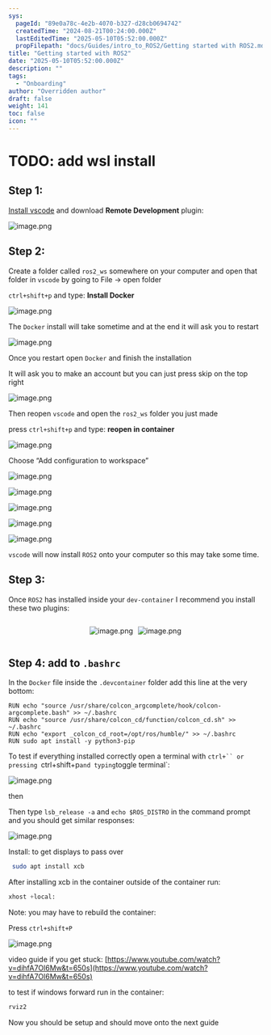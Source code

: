 ```yaml
---
sys:
  pageId: "89e0a78c-4e2b-4070-b327-d28cb0694742"
  createdTime: "2024-08-21T00:24:00.000Z"
  lastEditedTime: "2025-05-10T05:52:00.000Z"
  propFilepath: "docs/Guides/intro_to_ROS2/Getting started with ROS2.md"
title: "Getting started with ROS2"
date: "2025-05-10T05:52:00.000Z"
description: ""
tags:
  - "Onboarding"
author: "Overridden author"
draft: false
weight: 141
toc: false
icon: ""
---
```


# TODO: add wsl install

## Step 1:

[Install vscode](https://code.visualstudio.com/download) and download **Remote Development** plugin:

![image.png](https://prod-files-secure.s3.us-west-2.amazonaws.com/d518164a-d88e-44d1-a4ee-3adb3bd8bce0/efb52993-1881-4a40-b95e-6f020334f022/image.png?X-Amz-Algorithm=AWS4-HMAC-SHA256&X-Amz-Content-Sha256=UNSIGNED-PAYLOAD&X-Amz-Credential=ASIAZI2LB466WKHFZMRQ%2F20250707%2Fus-west-2%2Fs3%2Faws4_request&X-Amz-Date=20250707T230857Z&X-Amz-Expires=3600&X-Amz-Security-Token=IQoJb3JpZ2luX2VjEHcaCXVzLXdlc3QtMiJGMEQCICiJ9mghCefj%2FTCJHjZqYUCXePA%2BZHiRDKAKOO13ig%2BiAiBoISiJ2k9FjN8ZgH8lIDVSMgTt2Crd2xeLnig6fCDM8ir%2FAwh%2FEAAaDDYzNzQyMzE4MzgwNSIM7%2B4NC96nCSUcSrCbKtwDmD0qtv6O4riLgc%2BMJVdelOslmzg8jq95S17BvhEqkFiPZb0kPUWPEyKLY4kS%2FLVQRSGorec9BFztmXuMerR%2BhTB18EopP82xJjAQlXG1lj6mnlRaXxRuU3l%2FUDIel4GX%2BWAtkaX5sQp2hM1T7nG%2BLUr0RCxPCjAz%2BTEfjvzn6mqp8MkOHd6aHT3NwBOGpdDBzgO6%2FagZixaX%2BylvfMw0KHOKGZ7claHrJ4jeh9EJENOflpKkG%2FZ5J6ZkROJ4CAf8CkmIcuou031c6bzb%2Bx%2Bx3DPrcf1luz4bX5PWma%2FtPHUFQIduKPfBewphUDYYg2EVro6lIUlxhJmuwV5DXt8cLkXZ8BEIFWRQ6vC69Z3tkixlIdxAtz3FKKkJHOwKjpQHJVOg1eDQqu35j%2BXAv4GVfUAe7sWYWRBuFVJ5x%2BUSV8XBTj%2FZMNtJwVpWr7vu1xp4gQNOR%2FrZoFmKnykOnFWNVHEEdnG6aHCS%2BCdJiqteQvJa00MbVOaE%2BKfsRC8ztzKTVy4xDWYgyl1PJMcAvMdthhWYvNKDxDywH5wIx33PJmS6r08B8K64zO5JcWf%2Fd4rq%2FNWaFWUYEjXPTis0htqHHACEWXs5D86NLZFWxaFXOlSLhwcl1gA9OzTAdpkwmZKxwwY6pgHtuXfkjvRLDWCdl3y2LI2XAlxI%2F9obOFmJdyc8r%2FmkZo9CbVQr61FoezRJpG8XpYTxZvKaJobDOXdrMyY8Yeurn7YakozKxlBGgsc02RnWBp2%2B2YYz%2BhxIVszejki0uxd3Vn5kfOErNQx4I24cX6kKCdBBl%2BLtYo7oKeC4b63r9oeAwzDoS7ngOiWgO8lWxM6CjMhNxeFhLIMSyihSWS%2BsMPeQD%2Bk0&X-Amz-Signature=1ef606542c4f9144559c672c51c45fb8e36904793d7bac1d13b8412799a67ff2&X-Amz-SignedHeaders=host&x-amz-checksum-mode=ENABLED&x-id=GetObject)

## Step 2:

Create a folder called `ros2_ws` somewhere on your computer and open that folder in `vscode` by going to File → open folder 

`ctrl+shift+p` and type: **Install Docker**

![image.png](https://prod-files-secure.s3.us-west-2.amazonaws.com/d518164a-d88e-44d1-a4ee-3adb3bd8bce0/2269dc0e-1cd5-47ff-bceb-c04ad9b2eab0/image.png?X-Amz-Algorithm=AWS4-HMAC-SHA256&X-Amz-Content-Sha256=UNSIGNED-PAYLOAD&X-Amz-Credential=ASIAZI2LB466WKHFZMRQ%2F20250707%2Fus-west-2%2Fs3%2Faws4_request&X-Amz-Date=20250707T230857Z&X-Amz-Expires=3600&X-Amz-Security-Token=IQoJb3JpZ2luX2VjEHcaCXVzLXdlc3QtMiJGMEQCICiJ9mghCefj%2FTCJHjZqYUCXePA%2BZHiRDKAKOO13ig%2BiAiBoISiJ2k9FjN8ZgH8lIDVSMgTt2Crd2xeLnig6fCDM8ir%2FAwh%2FEAAaDDYzNzQyMzE4MzgwNSIM7%2B4NC96nCSUcSrCbKtwDmD0qtv6O4riLgc%2BMJVdelOslmzg8jq95S17BvhEqkFiPZb0kPUWPEyKLY4kS%2FLVQRSGorec9BFztmXuMerR%2BhTB18EopP82xJjAQlXG1lj6mnlRaXxRuU3l%2FUDIel4GX%2BWAtkaX5sQp2hM1T7nG%2BLUr0RCxPCjAz%2BTEfjvzn6mqp8MkOHd6aHT3NwBOGpdDBzgO6%2FagZixaX%2BylvfMw0KHOKGZ7claHrJ4jeh9EJENOflpKkG%2FZ5J6ZkROJ4CAf8CkmIcuou031c6bzb%2Bx%2Bx3DPrcf1luz4bX5PWma%2FtPHUFQIduKPfBewphUDYYg2EVro6lIUlxhJmuwV5DXt8cLkXZ8BEIFWRQ6vC69Z3tkixlIdxAtz3FKKkJHOwKjpQHJVOg1eDQqu35j%2BXAv4GVfUAe7sWYWRBuFVJ5x%2BUSV8XBTj%2FZMNtJwVpWr7vu1xp4gQNOR%2FrZoFmKnykOnFWNVHEEdnG6aHCS%2BCdJiqteQvJa00MbVOaE%2BKfsRC8ztzKTVy4xDWYgyl1PJMcAvMdthhWYvNKDxDywH5wIx33PJmS6r08B8K64zO5JcWf%2Fd4rq%2FNWaFWUYEjXPTis0htqHHACEWXs5D86NLZFWxaFXOlSLhwcl1gA9OzTAdpkwmZKxwwY6pgHtuXfkjvRLDWCdl3y2LI2XAlxI%2F9obOFmJdyc8r%2FmkZo9CbVQr61FoezRJpG8XpYTxZvKaJobDOXdrMyY8Yeurn7YakozKxlBGgsc02RnWBp2%2B2YYz%2BhxIVszejki0uxd3Vn5kfOErNQx4I24cX6kKCdBBl%2BLtYo7oKeC4b63r9oeAwzDoS7ngOiWgO8lWxM6CjMhNxeFhLIMSyihSWS%2BsMPeQD%2Bk0&X-Amz-Signature=9ddb9d31a1fdbbb5b5e1aaecc6eeb6ac746f7306d2367b5b96ed577e33afc59b&X-Amz-SignedHeaders=host&x-amz-checksum-mode=ENABLED&x-id=GetObject)

The `Docker` install will take sometime and at the end it will ask you to restart

![image.png](https://prod-files-secure.s3.us-west-2.amazonaws.com/d518164a-d88e-44d1-a4ee-3adb3bd8bce0/ed233f78-be33-4b1f-b89c-9c346c0e961e/image.png?X-Amz-Algorithm=AWS4-HMAC-SHA256&X-Amz-Content-Sha256=UNSIGNED-PAYLOAD&X-Amz-Credential=ASIAZI2LB466WKHFZMRQ%2F20250707%2Fus-west-2%2Fs3%2Faws4_request&X-Amz-Date=20250707T230857Z&X-Amz-Expires=3600&X-Amz-Security-Token=IQoJb3JpZ2luX2VjEHcaCXVzLXdlc3QtMiJGMEQCICiJ9mghCefj%2FTCJHjZqYUCXePA%2BZHiRDKAKOO13ig%2BiAiBoISiJ2k9FjN8ZgH8lIDVSMgTt2Crd2xeLnig6fCDM8ir%2FAwh%2FEAAaDDYzNzQyMzE4MzgwNSIM7%2B4NC96nCSUcSrCbKtwDmD0qtv6O4riLgc%2BMJVdelOslmzg8jq95S17BvhEqkFiPZb0kPUWPEyKLY4kS%2FLVQRSGorec9BFztmXuMerR%2BhTB18EopP82xJjAQlXG1lj6mnlRaXxRuU3l%2FUDIel4GX%2BWAtkaX5sQp2hM1T7nG%2BLUr0RCxPCjAz%2BTEfjvzn6mqp8MkOHd6aHT3NwBOGpdDBzgO6%2FagZixaX%2BylvfMw0KHOKGZ7claHrJ4jeh9EJENOflpKkG%2FZ5J6ZkROJ4CAf8CkmIcuou031c6bzb%2Bx%2Bx3DPrcf1luz4bX5PWma%2FtPHUFQIduKPfBewphUDYYg2EVro6lIUlxhJmuwV5DXt8cLkXZ8BEIFWRQ6vC69Z3tkixlIdxAtz3FKKkJHOwKjpQHJVOg1eDQqu35j%2BXAv4GVfUAe7sWYWRBuFVJ5x%2BUSV8XBTj%2FZMNtJwVpWr7vu1xp4gQNOR%2FrZoFmKnykOnFWNVHEEdnG6aHCS%2BCdJiqteQvJa00MbVOaE%2BKfsRC8ztzKTVy4xDWYgyl1PJMcAvMdthhWYvNKDxDywH5wIx33PJmS6r08B8K64zO5JcWf%2Fd4rq%2FNWaFWUYEjXPTis0htqHHACEWXs5D86NLZFWxaFXOlSLhwcl1gA9OzTAdpkwmZKxwwY6pgHtuXfkjvRLDWCdl3y2LI2XAlxI%2F9obOFmJdyc8r%2FmkZo9CbVQr61FoezRJpG8XpYTxZvKaJobDOXdrMyY8Yeurn7YakozKxlBGgsc02RnWBp2%2B2YYz%2BhxIVszejki0uxd3Vn5kfOErNQx4I24cX6kKCdBBl%2BLtYo7oKeC4b63r9oeAwzDoS7ngOiWgO8lWxM6CjMhNxeFhLIMSyihSWS%2BsMPeQD%2Bk0&X-Amz-Signature=6db368e15d7a6d8b3e356969922dcfcf5091c68a2087a47809c1bca84eee3170&X-Amz-SignedHeaders=host&x-amz-checksum-mode=ENABLED&x-id=GetObject)

Once you restart open `Docker` and finish the installation

It will ask you to make an account but you can just press skip on the top right

![image.png](https://prod-files-secure.s3.us-west-2.amazonaws.com/d518164a-d88e-44d1-a4ee-3adb3bd8bce0/21010ad9-1659-4fd9-9f59-9932a09b2a3d/image.png?X-Amz-Algorithm=AWS4-HMAC-SHA256&X-Amz-Content-Sha256=UNSIGNED-PAYLOAD&X-Amz-Credential=ASIAZI2LB466WKHFZMRQ%2F20250707%2Fus-west-2%2Fs3%2Faws4_request&X-Amz-Date=20250707T230857Z&X-Amz-Expires=3600&X-Amz-Security-Token=IQoJb3JpZ2luX2VjEHcaCXVzLXdlc3QtMiJGMEQCICiJ9mghCefj%2FTCJHjZqYUCXePA%2BZHiRDKAKOO13ig%2BiAiBoISiJ2k9FjN8ZgH8lIDVSMgTt2Crd2xeLnig6fCDM8ir%2FAwh%2FEAAaDDYzNzQyMzE4MzgwNSIM7%2B4NC96nCSUcSrCbKtwDmD0qtv6O4riLgc%2BMJVdelOslmzg8jq95S17BvhEqkFiPZb0kPUWPEyKLY4kS%2FLVQRSGorec9BFztmXuMerR%2BhTB18EopP82xJjAQlXG1lj6mnlRaXxRuU3l%2FUDIel4GX%2BWAtkaX5sQp2hM1T7nG%2BLUr0RCxPCjAz%2BTEfjvzn6mqp8MkOHd6aHT3NwBOGpdDBzgO6%2FagZixaX%2BylvfMw0KHOKGZ7claHrJ4jeh9EJENOflpKkG%2FZ5J6ZkROJ4CAf8CkmIcuou031c6bzb%2Bx%2Bx3DPrcf1luz4bX5PWma%2FtPHUFQIduKPfBewphUDYYg2EVro6lIUlxhJmuwV5DXt8cLkXZ8BEIFWRQ6vC69Z3tkixlIdxAtz3FKKkJHOwKjpQHJVOg1eDQqu35j%2BXAv4GVfUAe7sWYWRBuFVJ5x%2BUSV8XBTj%2FZMNtJwVpWr7vu1xp4gQNOR%2FrZoFmKnykOnFWNVHEEdnG6aHCS%2BCdJiqteQvJa00MbVOaE%2BKfsRC8ztzKTVy4xDWYgyl1PJMcAvMdthhWYvNKDxDywH5wIx33PJmS6r08B8K64zO5JcWf%2Fd4rq%2FNWaFWUYEjXPTis0htqHHACEWXs5D86NLZFWxaFXOlSLhwcl1gA9OzTAdpkwmZKxwwY6pgHtuXfkjvRLDWCdl3y2LI2XAlxI%2F9obOFmJdyc8r%2FmkZo9CbVQr61FoezRJpG8XpYTxZvKaJobDOXdrMyY8Yeurn7YakozKxlBGgsc02RnWBp2%2B2YYz%2BhxIVszejki0uxd3Vn5kfOErNQx4I24cX6kKCdBBl%2BLtYo7oKeC4b63r9oeAwzDoS7ngOiWgO8lWxM6CjMhNxeFhLIMSyihSWS%2BsMPeQD%2Bk0&X-Amz-Signature=4e88adad330cb44eb40830b3b4b2345f0dc44a26f20f56f4fff6bb839a3e0af2&X-Amz-SignedHeaders=host&x-amz-checksum-mode=ENABLED&x-id=GetObject)

Then reopen `vscode` and open the `ros2_ws` folder you just made

press `ctrl+shift+p` and type: **reopen in container**

![image.png](https://prod-files-secure.s3.us-west-2.amazonaws.com/d518164a-d88e-44d1-a4ee-3adb3bd8bce0/4e93b8c2-41ad-488c-8095-c74205196118/image.png?X-Amz-Algorithm=AWS4-HMAC-SHA256&X-Amz-Content-Sha256=UNSIGNED-PAYLOAD&X-Amz-Credential=ASIAZI2LB466WKHFZMRQ%2F20250707%2Fus-west-2%2Fs3%2Faws4_request&X-Amz-Date=20250707T230857Z&X-Amz-Expires=3600&X-Amz-Security-Token=IQoJb3JpZ2luX2VjEHcaCXVzLXdlc3QtMiJGMEQCICiJ9mghCefj%2FTCJHjZqYUCXePA%2BZHiRDKAKOO13ig%2BiAiBoISiJ2k9FjN8ZgH8lIDVSMgTt2Crd2xeLnig6fCDM8ir%2FAwh%2FEAAaDDYzNzQyMzE4MzgwNSIM7%2B4NC96nCSUcSrCbKtwDmD0qtv6O4riLgc%2BMJVdelOslmzg8jq95S17BvhEqkFiPZb0kPUWPEyKLY4kS%2FLVQRSGorec9BFztmXuMerR%2BhTB18EopP82xJjAQlXG1lj6mnlRaXxRuU3l%2FUDIel4GX%2BWAtkaX5sQp2hM1T7nG%2BLUr0RCxPCjAz%2BTEfjvzn6mqp8MkOHd6aHT3NwBOGpdDBzgO6%2FagZixaX%2BylvfMw0KHOKGZ7claHrJ4jeh9EJENOflpKkG%2FZ5J6ZkROJ4CAf8CkmIcuou031c6bzb%2Bx%2Bx3DPrcf1luz4bX5PWma%2FtPHUFQIduKPfBewphUDYYg2EVro6lIUlxhJmuwV5DXt8cLkXZ8BEIFWRQ6vC69Z3tkixlIdxAtz3FKKkJHOwKjpQHJVOg1eDQqu35j%2BXAv4GVfUAe7sWYWRBuFVJ5x%2BUSV8XBTj%2FZMNtJwVpWr7vu1xp4gQNOR%2FrZoFmKnykOnFWNVHEEdnG6aHCS%2BCdJiqteQvJa00MbVOaE%2BKfsRC8ztzKTVy4xDWYgyl1PJMcAvMdthhWYvNKDxDywH5wIx33PJmS6r08B8K64zO5JcWf%2Fd4rq%2FNWaFWUYEjXPTis0htqHHACEWXs5D86NLZFWxaFXOlSLhwcl1gA9OzTAdpkwmZKxwwY6pgHtuXfkjvRLDWCdl3y2LI2XAlxI%2F9obOFmJdyc8r%2FmkZo9CbVQr61FoezRJpG8XpYTxZvKaJobDOXdrMyY8Yeurn7YakozKxlBGgsc02RnWBp2%2B2YYz%2BhxIVszejki0uxd3Vn5kfOErNQx4I24cX6kKCdBBl%2BLtYo7oKeC4b63r9oeAwzDoS7ngOiWgO8lWxM6CjMhNxeFhLIMSyihSWS%2BsMPeQD%2Bk0&X-Amz-Signature=a54e56ed5aedfff30b3af5cb36d888c72add18d2ec9e82af1d0021d9e6730805&X-Amz-SignedHeaders=host&x-amz-checksum-mode=ENABLED&x-id=GetObject)

Choose “Add configuration to workspace”

![image.png](https://prod-files-secure.s3.us-west-2.amazonaws.com/d518164a-d88e-44d1-a4ee-3adb3bd8bce0/9560b282-5060-4989-ba37-97e7b2c22476/image.png?X-Amz-Algorithm=AWS4-HMAC-SHA256&X-Amz-Content-Sha256=UNSIGNED-PAYLOAD&X-Amz-Credential=ASIAZI2LB466WKHFZMRQ%2F20250707%2Fus-west-2%2Fs3%2Faws4_request&X-Amz-Date=20250707T230857Z&X-Amz-Expires=3600&X-Amz-Security-Token=IQoJb3JpZ2luX2VjEHcaCXVzLXdlc3QtMiJGMEQCICiJ9mghCefj%2FTCJHjZqYUCXePA%2BZHiRDKAKOO13ig%2BiAiBoISiJ2k9FjN8ZgH8lIDVSMgTt2Crd2xeLnig6fCDM8ir%2FAwh%2FEAAaDDYzNzQyMzE4MzgwNSIM7%2B4NC96nCSUcSrCbKtwDmD0qtv6O4riLgc%2BMJVdelOslmzg8jq95S17BvhEqkFiPZb0kPUWPEyKLY4kS%2FLVQRSGorec9BFztmXuMerR%2BhTB18EopP82xJjAQlXG1lj6mnlRaXxRuU3l%2FUDIel4GX%2BWAtkaX5sQp2hM1T7nG%2BLUr0RCxPCjAz%2BTEfjvzn6mqp8MkOHd6aHT3NwBOGpdDBzgO6%2FagZixaX%2BylvfMw0KHOKGZ7claHrJ4jeh9EJENOflpKkG%2FZ5J6ZkROJ4CAf8CkmIcuou031c6bzb%2Bx%2Bx3DPrcf1luz4bX5PWma%2FtPHUFQIduKPfBewphUDYYg2EVro6lIUlxhJmuwV5DXt8cLkXZ8BEIFWRQ6vC69Z3tkixlIdxAtz3FKKkJHOwKjpQHJVOg1eDQqu35j%2BXAv4GVfUAe7sWYWRBuFVJ5x%2BUSV8XBTj%2FZMNtJwVpWr7vu1xp4gQNOR%2FrZoFmKnykOnFWNVHEEdnG6aHCS%2BCdJiqteQvJa00MbVOaE%2BKfsRC8ztzKTVy4xDWYgyl1PJMcAvMdthhWYvNKDxDywH5wIx33PJmS6r08B8K64zO5JcWf%2Fd4rq%2FNWaFWUYEjXPTis0htqHHACEWXs5D86NLZFWxaFXOlSLhwcl1gA9OzTAdpkwmZKxwwY6pgHtuXfkjvRLDWCdl3y2LI2XAlxI%2F9obOFmJdyc8r%2FmkZo9CbVQr61FoezRJpG8XpYTxZvKaJobDOXdrMyY8Yeurn7YakozKxlBGgsc02RnWBp2%2B2YYz%2BhxIVszejki0uxd3Vn5kfOErNQx4I24cX6kKCdBBl%2BLtYo7oKeC4b63r9oeAwzDoS7ngOiWgO8lWxM6CjMhNxeFhLIMSyihSWS%2BsMPeQD%2Bk0&X-Amz-Signature=4c143949c2371aa92d83b15068b8a63512f3e8b12e687850d0830f8d9345f159&X-Amz-SignedHeaders=host&x-amz-checksum-mode=ENABLED&x-id=GetObject)

![image.png](https://prod-files-secure.s3.us-west-2.amazonaws.com/d518164a-d88e-44d1-a4ee-3adb3bd8bce0/2ee63f81-886b-48e8-a553-dc6e5eac99e4/image.png?X-Amz-Algorithm=AWS4-HMAC-SHA256&X-Amz-Content-Sha256=UNSIGNED-PAYLOAD&X-Amz-Credential=ASIAZI2LB466WKHFZMRQ%2F20250707%2Fus-west-2%2Fs3%2Faws4_request&X-Amz-Date=20250707T230857Z&X-Amz-Expires=3600&X-Amz-Security-Token=IQoJb3JpZ2luX2VjEHcaCXVzLXdlc3QtMiJGMEQCICiJ9mghCefj%2FTCJHjZqYUCXePA%2BZHiRDKAKOO13ig%2BiAiBoISiJ2k9FjN8ZgH8lIDVSMgTt2Crd2xeLnig6fCDM8ir%2FAwh%2FEAAaDDYzNzQyMzE4MzgwNSIM7%2B4NC96nCSUcSrCbKtwDmD0qtv6O4riLgc%2BMJVdelOslmzg8jq95S17BvhEqkFiPZb0kPUWPEyKLY4kS%2FLVQRSGorec9BFztmXuMerR%2BhTB18EopP82xJjAQlXG1lj6mnlRaXxRuU3l%2FUDIel4GX%2BWAtkaX5sQp2hM1T7nG%2BLUr0RCxPCjAz%2BTEfjvzn6mqp8MkOHd6aHT3NwBOGpdDBzgO6%2FagZixaX%2BylvfMw0KHOKGZ7claHrJ4jeh9EJENOflpKkG%2FZ5J6ZkROJ4CAf8CkmIcuou031c6bzb%2Bx%2Bx3DPrcf1luz4bX5PWma%2FtPHUFQIduKPfBewphUDYYg2EVro6lIUlxhJmuwV5DXt8cLkXZ8BEIFWRQ6vC69Z3tkixlIdxAtz3FKKkJHOwKjpQHJVOg1eDQqu35j%2BXAv4GVfUAe7sWYWRBuFVJ5x%2BUSV8XBTj%2FZMNtJwVpWr7vu1xp4gQNOR%2FrZoFmKnykOnFWNVHEEdnG6aHCS%2BCdJiqteQvJa00MbVOaE%2BKfsRC8ztzKTVy4xDWYgyl1PJMcAvMdthhWYvNKDxDywH5wIx33PJmS6r08B8K64zO5JcWf%2Fd4rq%2FNWaFWUYEjXPTis0htqHHACEWXs5D86NLZFWxaFXOlSLhwcl1gA9OzTAdpkwmZKxwwY6pgHtuXfkjvRLDWCdl3y2LI2XAlxI%2F9obOFmJdyc8r%2FmkZo9CbVQr61FoezRJpG8XpYTxZvKaJobDOXdrMyY8Yeurn7YakozKxlBGgsc02RnWBp2%2B2YYz%2BhxIVszejki0uxd3Vn5kfOErNQx4I24cX6kKCdBBl%2BLtYo7oKeC4b63r9oeAwzDoS7ngOiWgO8lWxM6CjMhNxeFhLIMSyihSWS%2BsMPeQD%2Bk0&X-Amz-Signature=6aeeb01390035e04d1462b2f3c8fd3a0fa66560f8c09b18a6a1f3dc2329a6c98&X-Amz-SignedHeaders=host&x-amz-checksum-mode=ENABLED&x-id=GetObject)

![image.png](https://prod-files-secure.s3.us-west-2.amazonaws.com/d518164a-d88e-44d1-a4ee-3adb3bd8bce0/ae1580b2-b048-407e-aed9-b584224a7a04/image.png?X-Amz-Algorithm=AWS4-HMAC-SHA256&X-Amz-Content-Sha256=UNSIGNED-PAYLOAD&X-Amz-Credential=ASIAZI2LB466WKHFZMRQ%2F20250707%2Fus-west-2%2Fs3%2Faws4_request&X-Amz-Date=20250707T230857Z&X-Amz-Expires=3600&X-Amz-Security-Token=IQoJb3JpZ2luX2VjEHcaCXVzLXdlc3QtMiJGMEQCICiJ9mghCefj%2FTCJHjZqYUCXePA%2BZHiRDKAKOO13ig%2BiAiBoISiJ2k9FjN8ZgH8lIDVSMgTt2Crd2xeLnig6fCDM8ir%2FAwh%2FEAAaDDYzNzQyMzE4MzgwNSIM7%2B4NC96nCSUcSrCbKtwDmD0qtv6O4riLgc%2BMJVdelOslmzg8jq95S17BvhEqkFiPZb0kPUWPEyKLY4kS%2FLVQRSGorec9BFztmXuMerR%2BhTB18EopP82xJjAQlXG1lj6mnlRaXxRuU3l%2FUDIel4GX%2BWAtkaX5sQp2hM1T7nG%2BLUr0RCxPCjAz%2BTEfjvzn6mqp8MkOHd6aHT3NwBOGpdDBzgO6%2FagZixaX%2BylvfMw0KHOKGZ7claHrJ4jeh9EJENOflpKkG%2FZ5J6ZkROJ4CAf8CkmIcuou031c6bzb%2Bx%2Bx3DPrcf1luz4bX5PWma%2FtPHUFQIduKPfBewphUDYYg2EVro6lIUlxhJmuwV5DXt8cLkXZ8BEIFWRQ6vC69Z3tkixlIdxAtz3FKKkJHOwKjpQHJVOg1eDQqu35j%2BXAv4GVfUAe7sWYWRBuFVJ5x%2BUSV8XBTj%2FZMNtJwVpWr7vu1xp4gQNOR%2FrZoFmKnykOnFWNVHEEdnG6aHCS%2BCdJiqteQvJa00MbVOaE%2BKfsRC8ztzKTVy4xDWYgyl1PJMcAvMdthhWYvNKDxDywH5wIx33PJmS6r08B8K64zO5JcWf%2Fd4rq%2FNWaFWUYEjXPTis0htqHHACEWXs5D86NLZFWxaFXOlSLhwcl1gA9OzTAdpkwmZKxwwY6pgHtuXfkjvRLDWCdl3y2LI2XAlxI%2F9obOFmJdyc8r%2FmkZo9CbVQr61FoezRJpG8XpYTxZvKaJobDOXdrMyY8Yeurn7YakozKxlBGgsc02RnWBp2%2B2YYz%2BhxIVszejki0uxd3Vn5kfOErNQx4I24cX6kKCdBBl%2BLtYo7oKeC4b63r9oeAwzDoS7ngOiWgO8lWxM6CjMhNxeFhLIMSyihSWS%2BsMPeQD%2Bk0&X-Amz-Signature=0e10376be53bf7f6d18b67657bc9f61d0d343cecad21382b55be7bab5a1e8234&X-Amz-SignedHeaders=host&x-amz-checksum-mode=ENABLED&x-id=GetObject)

![image.png](https://prod-files-secure.s3.us-west-2.amazonaws.com/d518164a-d88e-44d1-a4ee-3adb3bd8bce0/53255b28-f75e-430f-b9e3-c0ac8577e42b/image.png?X-Amz-Algorithm=AWS4-HMAC-SHA256&X-Amz-Content-Sha256=UNSIGNED-PAYLOAD&X-Amz-Credential=ASIAZI2LB466WKHFZMRQ%2F20250707%2Fus-west-2%2Fs3%2Faws4_request&X-Amz-Date=20250707T230857Z&X-Amz-Expires=3600&X-Amz-Security-Token=IQoJb3JpZ2luX2VjEHcaCXVzLXdlc3QtMiJGMEQCICiJ9mghCefj%2FTCJHjZqYUCXePA%2BZHiRDKAKOO13ig%2BiAiBoISiJ2k9FjN8ZgH8lIDVSMgTt2Crd2xeLnig6fCDM8ir%2FAwh%2FEAAaDDYzNzQyMzE4MzgwNSIM7%2B4NC96nCSUcSrCbKtwDmD0qtv6O4riLgc%2BMJVdelOslmzg8jq95S17BvhEqkFiPZb0kPUWPEyKLY4kS%2FLVQRSGorec9BFztmXuMerR%2BhTB18EopP82xJjAQlXG1lj6mnlRaXxRuU3l%2FUDIel4GX%2BWAtkaX5sQp2hM1T7nG%2BLUr0RCxPCjAz%2BTEfjvzn6mqp8MkOHd6aHT3NwBOGpdDBzgO6%2FagZixaX%2BylvfMw0KHOKGZ7claHrJ4jeh9EJENOflpKkG%2FZ5J6ZkROJ4CAf8CkmIcuou031c6bzb%2Bx%2Bx3DPrcf1luz4bX5PWma%2FtPHUFQIduKPfBewphUDYYg2EVro6lIUlxhJmuwV5DXt8cLkXZ8BEIFWRQ6vC69Z3tkixlIdxAtz3FKKkJHOwKjpQHJVOg1eDQqu35j%2BXAv4GVfUAe7sWYWRBuFVJ5x%2BUSV8XBTj%2FZMNtJwVpWr7vu1xp4gQNOR%2FrZoFmKnykOnFWNVHEEdnG6aHCS%2BCdJiqteQvJa00MbVOaE%2BKfsRC8ztzKTVy4xDWYgyl1PJMcAvMdthhWYvNKDxDywH5wIx33PJmS6r08B8K64zO5JcWf%2Fd4rq%2FNWaFWUYEjXPTis0htqHHACEWXs5D86NLZFWxaFXOlSLhwcl1gA9OzTAdpkwmZKxwwY6pgHtuXfkjvRLDWCdl3y2LI2XAlxI%2F9obOFmJdyc8r%2FmkZo9CbVQr61FoezRJpG8XpYTxZvKaJobDOXdrMyY8Yeurn7YakozKxlBGgsc02RnWBp2%2B2YYz%2BhxIVszejki0uxd3Vn5kfOErNQx4I24cX6kKCdBBl%2BLtYo7oKeC4b63r9oeAwzDoS7ngOiWgO8lWxM6CjMhNxeFhLIMSyihSWS%2BsMPeQD%2Bk0&X-Amz-Signature=e0972becbf910c253e779fa2d4714cce1d7a15125275d7758125961ed90df0c1&X-Amz-SignedHeaders=host&x-amz-checksum-mode=ENABLED&x-id=GetObject)

![image.png](https://prod-files-secure.s3.us-west-2.amazonaws.com/d518164a-d88e-44d1-a4ee-3adb3bd8bce0/7c562767-5af9-4ffb-97d1-327bcdf4ee00/image.png?X-Amz-Algorithm=AWS4-HMAC-SHA256&X-Amz-Content-Sha256=UNSIGNED-PAYLOAD&X-Amz-Credential=ASIAZI2LB466WKHFZMRQ%2F20250707%2Fus-west-2%2Fs3%2Faws4_request&X-Amz-Date=20250707T230857Z&X-Amz-Expires=3600&X-Amz-Security-Token=IQoJb3JpZ2luX2VjEHcaCXVzLXdlc3QtMiJGMEQCICiJ9mghCefj%2FTCJHjZqYUCXePA%2BZHiRDKAKOO13ig%2BiAiBoISiJ2k9FjN8ZgH8lIDVSMgTt2Crd2xeLnig6fCDM8ir%2FAwh%2FEAAaDDYzNzQyMzE4MzgwNSIM7%2B4NC96nCSUcSrCbKtwDmD0qtv6O4riLgc%2BMJVdelOslmzg8jq95S17BvhEqkFiPZb0kPUWPEyKLY4kS%2FLVQRSGorec9BFztmXuMerR%2BhTB18EopP82xJjAQlXG1lj6mnlRaXxRuU3l%2FUDIel4GX%2BWAtkaX5sQp2hM1T7nG%2BLUr0RCxPCjAz%2BTEfjvzn6mqp8MkOHd6aHT3NwBOGpdDBzgO6%2FagZixaX%2BylvfMw0KHOKGZ7claHrJ4jeh9EJENOflpKkG%2FZ5J6ZkROJ4CAf8CkmIcuou031c6bzb%2Bx%2Bx3DPrcf1luz4bX5PWma%2FtPHUFQIduKPfBewphUDYYg2EVro6lIUlxhJmuwV5DXt8cLkXZ8BEIFWRQ6vC69Z3tkixlIdxAtz3FKKkJHOwKjpQHJVOg1eDQqu35j%2BXAv4GVfUAe7sWYWRBuFVJ5x%2BUSV8XBTj%2FZMNtJwVpWr7vu1xp4gQNOR%2FrZoFmKnykOnFWNVHEEdnG6aHCS%2BCdJiqteQvJa00MbVOaE%2BKfsRC8ztzKTVy4xDWYgyl1PJMcAvMdthhWYvNKDxDywH5wIx33PJmS6r08B8K64zO5JcWf%2Fd4rq%2FNWaFWUYEjXPTis0htqHHACEWXs5D86NLZFWxaFXOlSLhwcl1gA9OzTAdpkwmZKxwwY6pgHtuXfkjvRLDWCdl3y2LI2XAlxI%2F9obOFmJdyc8r%2FmkZo9CbVQr61FoezRJpG8XpYTxZvKaJobDOXdrMyY8Yeurn7YakozKxlBGgsc02RnWBp2%2B2YYz%2BhxIVszejki0uxd3Vn5kfOErNQx4I24cX6kKCdBBl%2BLtYo7oKeC4b63r9oeAwzDoS7ngOiWgO8lWxM6CjMhNxeFhLIMSyihSWS%2BsMPeQD%2Bk0&X-Amz-Signature=cf39ac9979c2baa9494e68481578c5a3b9a77aee4eeb031f705b7af181373f07&X-Amz-SignedHeaders=host&x-amz-checksum-mode=ENABLED&x-id=GetObject)

`vscode` will now install `ROS2` onto your computer so this may take some time.

## Step 3:

Once `ROS2` has installed inside your `dev-container` I recommend you install these two plugins:

<div style="display: flex;flex-direction: row; column-gap:10px; max-width: 630px;justify-content: center;">
<div>

![image.png](https://prod-files-secure.s3.us-west-2.amazonaws.com/d518164a-d88e-44d1-a4ee-3adb3bd8bce0/3fc3d550-5a54-4ba1-ba6b-faa01cdb7369/image.png?X-Amz-Algorithm=AWS4-HMAC-SHA256&X-Amz-Content-Sha256=UNSIGNED-PAYLOAD&X-Amz-Credential=ASIAZI2LB466QVXZ2FOP%2F20250707%2Fus-west-2%2Fs3%2Faws4_request&X-Amz-Date=20250707T230900Z&X-Amz-Expires=3600&X-Amz-Security-Token=IQoJb3JpZ2luX2VjEHcaCXVzLXdlc3QtMiJHMEUCIDTmOxQOzoedBBX5ki7F1wON8SyJwGzs0gKa3Yv%2FJB2PAiEA7qQ9uxd%2FTvVmljn42O6xY5DooTN4SumH4udttATAuVgqiAQIgP%2F%2F%2F%2F%2F%2F%2F%2F%2F%2FARAAGgw2Mzc0MjMxODM4MDUiDN5wI%2FPF62xYceUW9CrcA87E8ESoQf7E4wnhF2Oj9xpS0F7MzCv%2BIdrV7d1xJi%2FXad2jguKewfQIzXEK35uZmaddgpRPgr2Hh1YiROqsk0aeWORrJSvvb5hJO%2B9Kq%2BSdPz5Kq4%2Bxl14NMnib2SumWN4QjQHc9piTRj3gpELFprGTlTTNd6LPgHXOUWe1tuc6i88leCM0HUntA05owo2T2Wz6qgk9bDTkxkj3Hr73h58XpMjlw61DnVXRYa%2BLSxPoFQNlzeIiAlP42I0yP553hnaa5BMwPk26PeN3uDvjYsh7%2FeY1ItH88VtQJ8UtETNP4IZ%2FFLPlr1uUxndbCm7NDE3jP4l3MMPZUu9uxrYDphpd098AcmvFN024a5QpIH%2F%2B0wWrVsYNuVSboI9bWrYHgyO5IVAsHw1Pdt%2BhDvqe2cF1jsrbzvWw6ldieIga5Jh4Vm35%2BJhk4mkesRJYeCihNiCIVaCFu%2FNHS8u9M01bZSrS52ztMWLTRBi8DZ1AsHAQOu6inq45miuLRUUyIhte24wb0uMHUYk0UfFjImZLEnfr2HgtR2HYx9D3Lpw6L1Ckv0Mm5yFog%2FEaxhgS4%2FdZkJGnDKlWT%2BCPVwa48lzIhhxh5U%2FATJo4LCZTKTr396%2F17fg2eRnVbtm3kqK1MLiTscMGOqUBd%2FMc6AQDnFqIhNzoN6Yuxm6erZvxokn8mtLATs6Hg%2BkWS56xV9IfR1hT%2B3167lIaTQuDH88CcY2DwMGtMJ4VsP0%2BHHlEFPWgKdoW9%2BdWoWu5Z9RbzV93%2FZhdswmUx8t6UnIeXs%2B6bQCBKVvTiKikACQuTRk77SEbXlcy7TTDKna1UrUmU5gR%2BH5vrb5d3MyHKEN62hD6YQYw6eMfItx4GetO1R3b&X-Amz-Signature=381a8f0b210aa24e443928371ceff108ed18c269f8f3ec006fc894ee76e176d2&X-Amz-SignedHeaders=host&x-amz-checksum-mode=ENABLED&x-id=GetObject)

</div>
<div>

![image.png](https://prod-files-secure.s3.us-west-2.amazonaws.com/d518164a-d88e-44d1-a4ee-3adb3bd8bce0/d994cc66-13c2-4093-a5a3-f84cf4601a82/image.png?X-Amz-Algorithm=AWS4-HMAC-SHA256&X-Amz-Content-Sha256=UNSIGNED-PAYLOAD&X-Amz-Credential=ASIAZI2LB466ROJU7ZWA%2F20250707%2Fus-west-2%2Fs3%2Faws4_request&X-Amz-Date=20250707T230900Z&X-Amz-Expires=3600&X-Amz-Security-Token=IQoJb3JpZ2luX2VjEHcaCXVzLXdlc3QtMiJIMEYCIQCj0FKU605V5dnnTNZPOgqDeXzuRmx%2BrqvZH0ngSrgkGQIhANj9BVaTahbCtxCTNbIBpM8nOQfGZ1YeJIeXOtLypFtoKogECID%2F%2F%2F%2F%2F%2F%2F%2F%2F%2FwEQABoMNjM3NDIzMTgzODA1IgzJOgpcBQ49teuUtCAq3APQf7otxk%2F7F6iXA4Dc9PyCbGLiFGwxBp3od%2FZIp7z2UInhoggZtotHoWtlpKcAa7XH86hnwGo%2FfpSIKPCW7vF40beGer3NmniT2TwiyvE7ilMeolnk3Lt5wk%2BNiUf6MrVWRarq4LjX9%2BcyzNuSJfe%2FvWo6cpnN1ll1Vk3T%2FsV%2FHXdsUyzOABY%2FemK0Tut0moQH%2BL%2Bm4zD5lDDUi3Fjk%2BEMWiXH%2B54XyKa1EvFYlsPehsEquX0KgjWbrpCd%2F0aaAeVNh8JKWc3GTC%2BnZotAVn%2BY1qen3OcStIlQFgMRqehq3c1rWw6cqYvijeSuYChApgZmtFtMWii8jm%2BjqWHLiqLBcooNWQQCqllu8KCaJCvAdbLdmVx7v7j5YxkmJX00nIpZzSSFICMgI68UKd%2BweQAhnlC1rX0Luc4dkcztZkYiBZMELAM%2BO9r%2BMMS4OZzsZo4lgSF4z8EaaFRFONSLkObjIrhDeJT0f7OdBin6bfQNU95rpRF%2Fl5Sx%2BOYGPp1Q7ElCMtkFNa9z%2FxZS9FOtm7bsxSFcw0nIRcO6GFJeQNsdDy8apPKlwCDgsWdJWm0X1gqRt%2FcrKRerifgEiuX76tK%2FgLn2H46XscMzMoDL%2F4RXccd7lghgv8gG3Et2tTDekrHDBjqkAfVua1w6ue6vsnBUq4HYSa9aktfKLE8nEkAbJogg65T44xlE1InaEJMkcx2CiQgokANqyHD3tfqrIgoLo0Cee%2BYSWlF7RKR6H3vSSjwVUbhr6ZVA8qjJ8xMnSWdra%2FkTVP1N%2B2ObAgvsgVhwXS69Ec6FwYYIqgSHsj7H57kgwB3oew%2F2zMjJSlPPS2S%2FqBglZIDBfniOkG9lHWgp%2BpnDx2GQXSVG&X-Amz-Signature=42ecd7f2f47289358fea70f22992bf110c71d4d2bc89c78e41798037eb625280&X-Amz-SignedHeaders=host&x-amz-checksum-mode=ENABLED&x-id=GetObject)

</div>
</div>

## Step 4: add to `.bashrc`

In the `Docker` file inside the `.devcontainer` folder add this line at the very bottom: 

```docker
RUN echo "source /usr/share/colcon_argcomplete/hook/colcon-argcomplete.bash" >> ~/.bashrc
RUN echo "source /usr/share/colcon_cd/function/colcon_cd.sh" >> ~/.bashrc
RUN echo "export _colcon_cd_root=/opt/ros/humble/" >> ~/.bashrc
RUN sudo apt install -y python3-pip 
```

To test if everything installed correctly open a terminal with `ctrl+`` or pressing `ctrl+shift+p` and typing `toggle terminal`:

![image.png](https://prod-files-secure.s3.us-west-2.amazonaws.com/d518164a-d88e-44d1-a4ee-3adb3bd8bce0/6a4943d8-b04e-4c02-9a58-775f3384d1a5/image.png?X-Amz-Algorithm=AWS4-HMAC-SHA256&X-Amz-Content-Sha256=UNSIGNED-PAYLOAD&X-Amz-Credential=ASIAZI2LB466WKHFZMRQ%2F20250707%2Fus-west-2%2Fs3%2Faws4_request&X-Amz-Date=20250707T230857Z&X-Amz-Expires=3600&X-Amz-Security-Token=IQoJb3JpZ2luX2VjEHcaCXVzLXdlc3QtMiJGMEQCICiJ9mghCefj%2FTCJHjZqYUCXePA%2BZHiRDKAKOO13ig%2BiAiBoISiJ2k9FjN8ZgH8lIDVSMgTt2Crd2xeLnig6fCDM8ir%2FAwh%2FEAAaDDYzNzQyMzE4MzgwNSIM7%2B4NC96nCSUcSrCbKtwDmD0qtv6O4riLgc%2BMJVdelOslmzg8jq95S17BvhEqkFiPZb0kPUWPEyKLY4kS%2FLVQRSGorec9BFztmXuMerR%2BhTB18EopP82xJjAQlXG1lj6mnlRaXxRuU3l%2FUDIel4GX%2BWAtkaX5sQp2hM1T7nG%2BLUr0RCxPCjAz%2BTEfjvzn6mqp8MkOHd6aHT3NwBOGpdDBzgO6%2FagZixaX%2BylvfMw0KHOKGZ7claHrJ4jeh9EJENOflpKkG%2FZ5J6ZkROJ4CAf8CkmIcuou031c6bzb%2Bx%2Bx3DPrcf1luz4bX5PWma%2FtPHUFQIduKPfBewphUDYYg2EVro6lIUlxhJmuwV5DXt8cLkXZ8BEIFWRQ6vC69Z3tkixlIdxAtz3FKKkJHOwKjpQHJVOg1eDQqu35j%2BXAv4GVfUAe7sWYWRBuFVJ5x%2BUSV8XBTj%2FZMNtJwVpWr7vu1xp4gQNOR%2FrZoFmKnykOnFWNVHEEdnG6aHCS%2BCdJiqteQvJa00MbVOaE%2BKfsRC8ztzKTVy4xDWYgyl1PJMcAvMdthhWYvNKDxDywH5wIx33PJmS6r08B8K64zO5JcWf%2Fd4rq%2FNWaFWUYEjXPTis0htqHHACEWXs5D86NLZFWxaFXOlSLhwcl1gA9OzTAdpkwmZKxwwY6pgHtuXfkjvRLDWCdl3y2LI2XAlxI%2F9obOFmJdyc8r%2FmkZo9CbVQr61FoezRJpG8XpYTxZvKaJobDOXdrMyY8Yeurn7YakozKxlBGgsc02RnWBp2%2B2YYz%2BhxIVszejki0uxd3Vn5kfOErNQx4I24cX6kKCdBBl%2BLtYo7oKeC4b63r9oeAwzDoS7ngOiWgO8lWxM6CjMhNxeFhLIMSyihSWS%2BsMPeQD%2Bk0&X-Amz-Signature=9e145f73a44e5a16a391db12f546176fee6ab4c69616da4b00247dccbc657a69&X-Amz-SignedHeaders=host&x-amz-checksum-mode=ENABLED&x-id=GetObject)

then 

Then type `lsb_release -a` and `echo $ROS_DISTRO` in the command prompt and you should get similar responses:

![image.png](https://prod-files-secure.s3.us-west-2.amazonaws.com/d518164a-d88e-44d1-a4ee-3adb3bd8bce0/3e635dec-a805-4e85-8b9e-d000e5b71a4e/image.png?X-Amz-Algorithm=AWS4-HMAC-SHA256&X-Amz-Content-Sha256=UNSIGNED-PAYLOAD&X-Amz-Credential=ASIAZI2LB466WKHFZMRQ%2F20250707%2Fus-west-2%2Fs3%2Faws4_request&X-Amz-Date=20250707T230857Z&X-Amz-Expires=3600&X-Amz-Security-Token=IQoJb3JpZ2luX2VjEHcaCXVzLXdlc3QtMiJGMEQCICiJ9mghCefj%2FTCJHjZqYUCXePA%2BZHiRDKAKOO13ig%2BiAiBoISiJ2k9FjN8ZgH8lIDVSMgTt2Crd2xeLnig6fCDM8ir%2FAwh%2FEAAaDDYzNzQyMzE4MzgwNSIM7%2B4NC96nCSUcSrCbKtwDmD0qtv6O4riLgc%2BMJVdelOslmzg8jq95S17BvhEqkFiPZb0kPUWPEyKLY4kS%2FLVQRSGorec9BFztmXuMerR%2BhTB18EopP82xJjAQlXG1lj6mnlRaXxRuU3l%2FUDIel4GX%2BWAtkaX5sQp2hM1T7nG%2BLUr0RCxPCjAz%2BTEfjvzn6mqp8MkOHd6aHT3NwBOGpdDBzgO6%2FagZixaX%2BylvfMw0KHOKGZ7claHrJ4jeh9EJENOflpKkG%2FZ5J6ZkROJ4CAf8CkmIcuou031c6bzb%2Bx%2Bx3DPrcf1luz4bX5PWma%2FtPHUFQIduKPfBewphUDYYg2EVro6lIUlxhJmuwV5DXt8cLkXZ8BEIFWRQ6vC69Z3tkixlIdxAtz3FKKkJHOwKjpQHJVOg1eDQqu35j%2BXAv4GVfUAe7sWYWRBuFVJ5x%2BUSV8XBTj%2FZMNtJwVpWr7vu1xp4gQNOR%2FrZoFmKnykOnFWNVHEEdnG6aHCS%2BCdJiqteQvJa00MbVOaE%2BKfsRC8ztzKTVy4xDWYgyl1PJMcAvMdthhWYvNKDxDywH5wIx33PJmS6r08B8K64zO5JcWf%2Fd4rq%2FNWaFWUYEjXPTis0htqHHACEWXs5D86NLZFWxaFXOlSLhwcl1gA9OzTAdpkwmZKxwwY6pgHtuXfkjvRLDWCdl3y2LI2XAlxI%2F9obOFmJdyc8r%2FmkZo9CbVQr61FoezRJpG8XpYTxZvKaJobDOXdrMyY8Yeurn7YakozKxlBGgsc02RnWBp2%2B2YYz%2BhxIVszejki0uxd3Vn5kfOErNQx4I24cX6kKCdBBl%2BLtYo7oKeC4b63r9oeAwzDoS7ngOiWgO8lWxM6CjMhNxeFhLIMSyihSWS%2BsMPeQD%2Bk0&X-Amz-Signature=ba129f275c3008ee8d116709a0c562063fb9b3517cc87f0e596be18386e8732d&X-Amz-SignedHeaders=host&x-amz-checksum-mode=ENABLED&x-id=GetObject)

Install:  to get displays to pass over

```bash
 sudo apt install xcb
```

After installing xcb in the container outside of the container run:

```python
xhost +local:
```

Note: you may have to rebuild the container:

Press `ctrl+shift+P`

![image.png](https://prod-files-secure.s3.us-west-2.amazonaws.com/d518164a-d88e-44d1-a4ee-3adb3bd8bce0/6c2be660-2618-4c38-9c26-53554f7a0b7b/image.png?X-Amz-Algorithm=AWS4-HMAC-SHA256&X-Amz-Content-Sha256=UNSIGNED-PAYLOAD&X-Amz-Credential=ASIAZI2LB466WKHFZMRQ%2F20250707%2Fus-west-2%2Fs3%2Faws4_request&X-Amz-Date=20250707T230857Z&X-Amz-Expires=3600&X-Amz-Security-Token=IQoJb3JpZ2luX2VjEHcaCXVzLXdlc3QtMiJGMEQCICiJ9mghCefj%2FTCJHjZqYUCXePA%2BZHiRDKAKOO13ig%2BiAiBoISiJ2k9FjN8ZgH8lIDVSMgTt2Crd2xeLnig6fCDM8ir%2FAwh%2FEAAaDDYzNzQyMzE4MzgwNSIM7%2B4NC96nCSUcSrCbKtwDmD0qtv6O4riLgc%2BMJVdelOslmzg8jq95S17BvhEqkFiPZb0kPUWPEyKLY4kS%2FLVQRSGorec9BFztmXuMerR%2BhTB18EopP82xJjAQlXG1lj6mnlRaXxRuU3l%2FUDIel4GX%2BWAtkaX5sQp2hM1T7nG%2BLUr0RCxPCjAz%2BTEfjvzn6mqp8MkOHd6aHT3NwBOGpdDBzgO6%2FagZixaX%2BylvfMw0KHOKGZ7claHrJ4jeh9EJENOflpKkG%2FZ5J6ZkROJ4CAf8CkmIcuou031c6bzb%2Bx%2Bx3DPrcf1luz4bX5PWma%2FtPHUFQIduKPfBewphUDYYg2EVro6lIUlxhJmuwV5DXt8cLkXZ8BEIFWRQ6vC69Z3tkixlIdxAtz3FKKkJHOwKjpQHJVOg1eDQqu35j%2BXAv4GVfUAe7sWYWRBuFVJ5x%2BUSV8XBTj%2FZMNtJwVpWr7vu1xp4gQNOR%2FrZoFmKnykOnFWNVHEEdnG6aHCS%2BCdJiqteQvJa00MbVOaE%2BKfsRC8ztzKTVy4xDWYgyl1PJMcAvMdthhWYvNKDxDywH5wIx33PJmS6r08B8K64zO5JcWf%2Fd4rq%2FNWaFWUYEjXPTis0htqHHACEWXs5D86NLZFWxaFXOlSLhwcl1gA9OzTAdpkwmZKxwwY6pgHtuXfkjvRLDWCdl3y2LI2XAlxI%2F9obOFmJdyc8r%2FmkZo9CbVQr61FoezRJpG8XpYTxZvKaJobDOXdrMyY8Yeurn7YakozKxlBGgsc02RnWBp2%2B2YYz%2BhxIVszejki0uxd3Vn5kfOErNQx4I24cX6kKCdBBl%2BLtYo7oKeC4b63r9oeAwzDoS7ngOiWgO8lWxM6CjMhNxeFhLIMSyihSWS%2BsMPeQD%2Bk0&X-Amz-Signature=44098c831f23ddc450efb6b0695e9ecd3ee5a77a1dfd018f6e50b262f939459d&X-Amz-SignedHeaders=host&x-amz-checksum-mode=ENABLED&x-id=GetObject)

video guide if you get stuck: [https://www.youtube.com/watch?v=dihfA7Ol6Mw&t=650s](https://www.youtube.com/watch?v=dihfA7Ol6Mw&t=650s)

to test if windows forward run in the container:

```bash
rviz2
```

Now you should be setup and should move onto the next guide 
